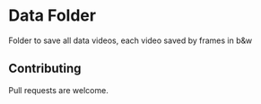 # Data Folder

Folder to save all data videos, each video saved by frames in b&w

## Contributing

Pull requests are welcome.
